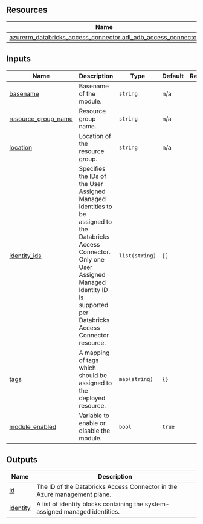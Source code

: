 <!-- BEGIN_TF_DOCS -->
## Resources

| Name | Type |
|------|------|
| [azurerm_databricks_access_connector.adl_adb_access_connector](https://registry.terraform.io/providers/hashicorp/azurerm/latest/docs/resources/databricks_access_connector) | resource |

## Inputs

| Name | Description | Type | Default | Required |
|------|-------------|------|---------|:--------:|
| <a name="input_basename"></a> [basename](#input\_basename) | Basename of the module. | `string` | n/a | yes |
| <a name="input_resource_group_name"></a> [resource\_group\_name](#input\_resource\_group\_name) | Resource group name. | `string` | n/a | yes |
| <a name="input_location"></a> [location](#input\_location) | Location of the resource group. | `string` | n/a | yes |
| <a name="input_identity_ids"></a> [identity\_ids](#input\_identity\_ids) | Specifies the IDs of the User Assigned Managed Identities to be assigned to the Databricks Access Connector. Only one User Assigned Managed Identity ID is supported per Databricks Access Connector resource. | `list(string)` | `[]` | no |
| <a name="input_tags"></a> [tags](#input\_tags) | A mapping of tags which should be assigned to the deployed resource. | `map(string)` | `{}` | no |
| <a name="input_module_enabled"></a> [module\_enabled](#input\_module\_enabled) | Variable to enable or disable the module. | `bool` | `true` | no |

## Outputs

| Name | Description |
|------|-------------|
| <a name="output_id"></a> [id](#output\_id) | The ID of the Databricks Access Connector in the Azure management plane. |
| <a name="output_identity"></a> [identity](#output\_identity) | A list of identity blocks containing the system-assigned managed identities. |
<!-- END_TF_DOCS -->